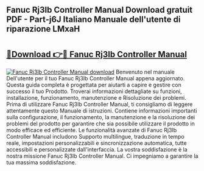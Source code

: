 ## Fanuc Rj3Ib Controller Manual Download gratuit PDF - Part-j6J Italiano Manuale dell'utente di riparazione LMxaH

# <h2><a href="http://df9hdl0.blite.top/?on=Fanuc+Rj3Ib+Controller+Manual">🔗Download 👉🔴 Fanuc Rj3Ib Controller Manual</a></h2>

[![Fanuc Rj3Ib Controller Manual download](https://i.imgur.com/lujVjoI.png)](http://df9hdl0.blite.top/?on=Fanuc+Rj3Ib+Controller+Manual)
Benvenuto nel manuale Dell'utente per il tuo Fanuc Rj3Ib Controller Manual appena aggiornato. Questa guida completa è progettata per aiutarti a capire e gestire con successo il tuo Prodotto. Troverai informazioni dettagliate su funzioni, installazione, funzionamento, manutenzione e Risoluzione dei problemi. Prima di utilizzare Fanuc Rj3Ib Controller Manual, ti consigliamo di leggere attentamente questo Manuale di istruzioni. Contiene informazioni importanti sulla configurazione, il funzionamento, la manutenzione e la risoluzione dei problemi del prodotto per garantire che sia possibile utilizzare il prodotto in modo efficace ed efficiente. Le funzionalità avanzate di Fanuc Rj3Ib Controller Manual includono Supporto multilingue, traduzione in tempo reale, impostazioni personalizzabili e sincronizzazione automatica, tutte accessibili e personalizzate dall'interfaccia. La vostra soddisfazione è la nostra missione Fanuc Rj3Ib Controller Manual. Ci impegniamo a garantire la tua massima soddisfazione.
